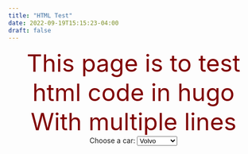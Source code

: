 ```yaml
---
title: "HTML Test"
date: 2022-09-19T15:15:23-04:00
draft: false
---
```


<html>
<head>
	<meta charset="utf-8">
	<meta name="viewport" content="width=device-width, initial-scale=1">
	<title> HTML Test</title>
</head>
<center>
<body>
	<font size="25" color='maroon'> This page is to test html code in hugo <br>
	With multiple lines <br>
</font>
<label for="cars">Choose a car:</label>

<select name="cars" id="cars">
  <option value="volvo">Volvo</option>
  <option value="saab">Saab</option>
  <option value="mercedes">Mercedes</option>
  <option value="audi">Audi</option>
</select>
</center>
</body>
</html>